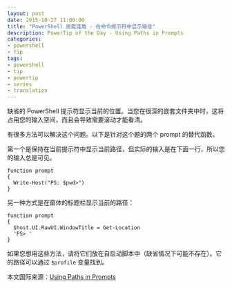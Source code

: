 ```yaml
---
layout: post
date: 2015-10-27 11:00:00
title: "PowerShell 技能连载 - 在命令提示符中显示路径"
description: PowerTip of the Day - Using Paths in Prompts
categories:
- powershell
- tip
tags:
- powershell
- tip
- powertip
- series
- translation
---
```

缺省的 PowerShell 提示符显示当前的位置。当您在很深的嵌套文件夹中时，这将占用您的输入空间，而且会导致需要滚动才能看清。

有很多方法可以解决这个问题。以下是针对这个题的两个 prompt 的替代函数。

第一个是保持在当前提示符中显示当前路径，但实际的输入是在下面一行，所以您的输入总是可见。

    function prompt
    {
      Write-Host("PS: $pwd>")
    }

另一种方式是在窗体的标题栏显示当前的路径：

    function prompt
    {
      $host.UI.RawUI.WindowTitle = Get-Location
      'PS> '
    }

如果您想用这些方法，请将它们放在自启动脚本中（缺省情况下可能不存在）。它的路径可以通过 `$profile` 变量找到。

<!--more-->
本文国际来源：[Using Paths in Prompts](http://community.idera.com/powershell/powertips/b/tips/posts/using-paths-in-prompts)
